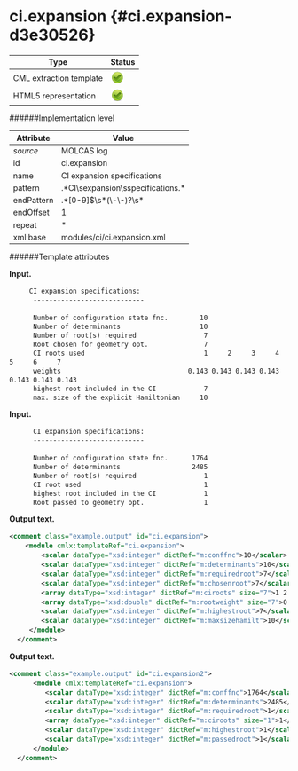 # ci.expansion {#ci.expansion-d3e30526}


| Type                                                                                                                                                                                                  | Status                                                                                                                                                                                                |
|----|----|
| CML extraction template                                                                                                                                                                               | ![](/imgs/Total.png)                                                                                                                                                                                  |
| HTML5 representation                                                                                                                                                                                  | ![](/imgs/Total.png)                                                                                                                                                                                  |

######Implementation level

| Attribute                                                                                                                                                                                             | Value                                                                                                                                                                                                 |
|----|----|
| *source*                                                                                                                                                                                              | MOLCAS log                                                                                                                                                                                            |
| id                                                                                                                                                                                                    | ci.expansion                                                                                                                                                                                          |
| name                                                                                                                                                                                                  | CI expansion specifications                                                                                                                                                                           |
| pattern                                                                                                                                                                                               | .\*CI\\sexpansion\\sspecifications.\*                                                                                                                                                                 |
| endPattern                                                                                                                                                                                            | .\*\[0-9\]\$\\s\*(\\-\\-)?\\s\*                                                                                                                                                                       |
| endOffset                                                                                                                                                                                             | 1                                                                                                                                                                                                     |
| repeat                                                                                                                                                                                                | \*                                                                                                                                                                                                    |
| xml:base                                                                                                                                                                                              | modules/ci/ci.expansion.xml                                                                                                                                                                           |

######Template attributes

**Input.**

         CI expansion specifications:
          ----------------------------
     
          Number of configuration state fnc.        10
          Number of determinants                    10
          Number of root(s) required                 7
          Root chosen for geometry opt.              7
          CI roots used                              1     2     3     4     5     6     7
          weights                                0.143 0.143 0.143 0.143 0.143 0.143 0.143
          highest root included in the CI            7
          max. size of the explicit Hamiltonian     10
     

**Input.**

          CI expansion specifications:
          ----------------------------

          Number of configuration state fnc.      1764
          Number of determinants                  2485
          Number of root(s) required                 1
          CI root used                               1
          highest root included in the CI            1
          Root passed to geometry opt.               1

**Output text.**

```xml
<comment class="example.output" id="ci.expansion">
    <module cmlx:templateRef="ci.expansion">
        <scalar dataType="xsd:integer" dictRef="m:conffnc">10</scalar>
        <scalar dataType="xsd:integer" dictRef="m:determinants">10</scalar>
        <scalar dataType="xsd:integer" dictRef="m:requiredroot">7</scalar>
        <scalar dataType="xsd:integer" dictRef="m:chosenroot">7</scalar>
        <array dataType="xsd:integer" dictRef="m:ciroots" size="7">1 2 3 4 5 6 7</array>
        <array dataType="xsd:double" dictRef="m:rootweight" size="7">0.143 0.143 0.143 0.143 0.143 0.143 0.143</array>
        <scalar dataType="xsd:integer" dictRef="m:highestroot">7</scalar>
        <scalar dataType="xsd:integer" dictRef="m:maxsizehamilt">10</scalar>
     </module>
  </comment>
```

**Output text.**

```xml
<comment class="example.output" id="ci.expansion2">     
      <module cmlx:templateRef="ci.expansion">
         <scalar dataType="xsd:integer" dictRef="m:conffnc">1764</scalar>
         <scalar dataType="xsd:integer" dictRef="m:determinants">2485</scalar>
         <scalar dataType="xsd:integer" dictRef="m:requiredroot">1</scalar>
         <array dataType="xsd:integer" dictRef="m:ciroots" size="1">1</array>
         <scalar dataType="xsd:integer" dictRef="m:highestroot">1</scalar>
         <scalar dataType="xsd:integer" dictRef="m:passedroot">1</scalar>
      </module>
  </comment>
```
